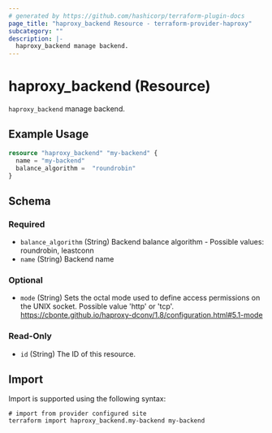 ```yaml
---
# generated by https://github.com/hashicorp/terraform-plugin-docs
page_title: "haproxy_backend Resource - terraform-provider-haproxy"
subcategory: ""
description: |-
  haproxy_backend manage backend.
---
```


# haproxy_backend (Resource)

`haproxy_backend` manage backend.

## Example Usage

```terraform
resource "haproxy_backend" "my-backend" {
  name = "my-backend"
  balance_algorithm =  "roundrobin"
}
```

<!-- schema generated by tfplugindocs -->
## Schema

### Required

- `balance_algorithm` (String) Backend balance algorithm - Possible values: roundrobin, leastconn
- `name` (String) Backend name

### Optional

- `mode` (String) Sets the octal mode used to define access permissions on the UNIX socket. Possible value 'http' or 'tcp'. https://cbonte.github.io/haproxy-dconv/1.8/configuration.html#5.1-mode

### Read-Only

- `id` (String) The ID of this resource.

## Import

Import is supported using the following syntax:

```shell
# import from provider configured site
terraform import haproxy_backend.my-backend my-backend
```

